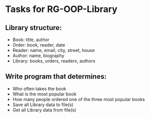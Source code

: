 # Tasks for RG-OOP-Library

## Library structure:
+ Book: title, author
+ Order: book, reader, date
+ Reader: name, email, city, street, house
+ Author: name, biography
+ Library: books, orders, readers, authors

## Write program that determines:
+ Who often takes the book
+ What is the most popular book
+ How many people ordered one of the three most popular books
+ Save all Library data to file(s)
+ Get all Library data from file(s)
